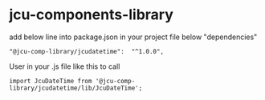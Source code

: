# jcu-components-library

add below line into package.json in your project file below "dependencies"

    "@jcu-comp-library/jcudatetime":  "^1.0.0",

User in your .js file like this to call

    import JcuDateTime from '@jcu-comp-library/jcudatetime/lib/JcuDateTime';